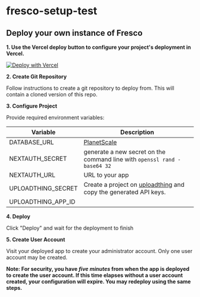 # fresco-setup-test

## Deploy your own instance of Fresco

**1. Use the Vercel deploy button to configure your project's deployment in Vercel.**

[![Deploy with Vercel](https://vercel.com/button)](https://vercel.com/new/clone?repository-url=https%3A%2F%2Fgithub.com%2Fcomplexdatacollective%2FFresco%2Ftree%2Ffeature%2Finitial-setup-flow&env=DATABASE_URL,NEXTAUTH_SECRET,NEXTAUTH_URL,UPLOADTHING_SECRET,UPLOADTHING_APP_ID&envDescription=Environment%20Variables%20for%20Fresco&envLink=https%3A%2F%2Fnetworkcanvas.com%2F&project-name=fresco&repository-name=fresco&demo-title=Fresco&demo-description=Bringing%20Network%20Canvas%20Interviews%20to%20the%20web%20browser!&demo-url=https%3A%2F%2Fnetworkcanvas.com%2F&demo-image=https%3A%2F%2Fframerusercontent.com%2Fimages%2FUvNFzJTlj8T2Tn8zWSNGpnrkOI.svg)

**2. Create Git Repository**

Follow instructions to create a git repository to deploy from. This will contain a cloned version of this repo.

**3. Configure Project**

Provide required environment variables:

| Variable           | Description                                                                                  |
| ------------------ | -------------------------------------------------------------------------------------------- |
| DATABASE_URL       | [PlanetScale](https://planetscale.com/)                                                      |
| NEXTAUTH_SECRET    | generate a new secret on the command line with `openssl rand -base64 32`                     |
| NEXTAUTH_URL       | URL to your app                                                                              |
| UPLOADTHING_SECRET | Create a project on [uploadthing](https://uploadthing.com/) and copy the generated API keys. |
| UPLOADTHING_APP_ID |                                                                                              |

**4. Deploy**

Click "Deploy" and wait for the deployment to finish

**5. Create User Account**

Visit your deployed app to create your administrator account. Only one user account may be created.

**Note: For security, you have _five minutes_ from when the app is deployed to create the user account. If this time elapses without a user account created, your configuration will expire. You may redeploy using the same steps.**
